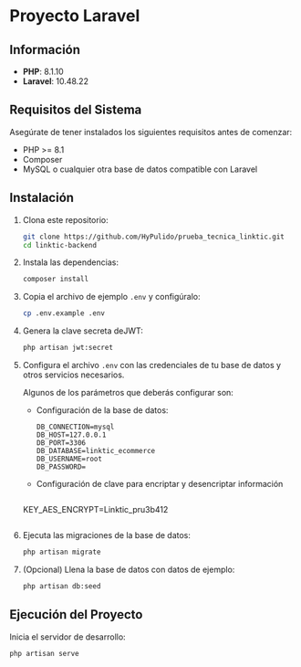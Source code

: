 # Proyecto Laravel

## Información

- **PHP**: 8.1.10
- **Laravel**: 10.48.22

## Requisitos del Sistema

Asegúrate de tener instalados los siguientes requisitos antes de comenzar:

- PHP >= 8.1
- Composer
- MySQL o cualquier otra base de datos compatible con Laravel

## Instalación

1. Clona este repositorio:

    ```bash
    git clone https://github.com/HyPulido/prueba_tecnica_linktic.git
    cd linktic-backend
    ```

2. Instala las dependencias:

    ```bash
    composer install
    ```

3. Copia el archivo de ejemplo `.env` y configúralo:

    ```bash
    cp .env.example .env
    ```

4. Genera la clave secreta deJWT:

    ```bash
    php artisan jwt:secret
    ```

5. Configura el archivo `.env` con las credenciales de tu base de datos y otros servicios necesarios.

   Algunos de los parámetros que deberás configurar son:
   - Configuración de la base de datos:
     ```env
     DB_CONNECTION=mysql
     DB_HOST=127.0.0.1
     DB_PORT=3306
     DB_DATABASE=linktic_ecommerce
     DB_USERNAME=root
     DB_PASSWORD=
     ```
   - Configuración de clave para encriptar y desencriptar información
     ```env
    KEY_AES_ENCRYPT=Linktic_pru3b412
     ```

6. Ejecuta las migraciones de la base de datos:

    ```bash
    php artisan migrate
    ```

7. (Opcional) Llena la base de datos con datos de ejemplo:

    ```bash
    php artisan db:seed
    ```

## Ejecución del Proyecto

Inicia el servidor de desarrollo:

```bash
php artisan serve